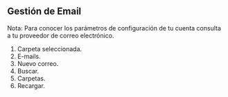 ## Gestión de Email

Nota: Para conocer los parámetros de configuración de tu cuenta consulta a tu proveedor de correo electrónico.

1. Carpeta seleccionada.
2. E-mails.
3. Nuevo correo.
4. Buscar.
5. Carpetas.
6. Recargar. 
